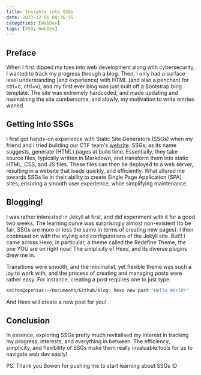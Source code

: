 ```yaml
---
title: Insights into SSGs
date: 2023-12-06 00:36:55
categories: [WebDev]
tags: [SSG, WebDev]
---
```

## Preface
When I first dipped my toes into web development along with cybersecurity, I wanted to track my progress through a blog. Then, I only had a surface level understanding (and experience) with HTML (and also a penchant for ctrl+c, ctrl+v), and my first ever blog was just built off a Bootstrap blog template. 
The site was extremely hardcoded, and made updating and maintaining the site cumbersome, and slowly, my motivation to write entries waned.

## Getting into SSGs
I first got hands-on experience with Static Site Generators (SSGs) when my friend and I tried building our CTF team's [website](https://404unfound.com). 
SSGs, as its name suggests, generate (HTML) pages at build time. Essentially, they take source files, typically written in Markdown, and transform them into static HTML, CSS, and JS files. These files can then be deployed to a web server, resulting in a website that loads quickly, and efficiently.
What allured me towards SSGs lie in their ability to create Single Page Application (SPA) sites; ensuring a smooth user experience, while simplifying maintenance.

## Blogging!
I was rather interested in Jekyll at first, and did experiment with it for a good two weeks. The learning curve was surprisingly almost non-existent (to be fair, SSGs are more or less the same in terms of creating new pages). I then continued on with the styling and configurations of the Jekyll site. 
But!! I came across Hexo, in particular, a theme called the Redefine Theme, the one YOU are on right now! The simplicity of Hexo, and its diverse plugins drew me in.

Transitions were smooth, and the minimalist, yet flexible theme was such a joy to work with, and the process of creating and managing posts were rather easy.
For instance, creating a post requires one to just type:
```bash
kairos@opensus:~/Documents/Github/blog> hexo new post "Hello World!"
```

And Hexo will create a new post for you! 

## Conclusion

In essence, exploring SSGs pretty much revitalised my interest in tracking my progress, interests, and everything in between. 
The efficiency, simplicity, and flexibility of SSGs make them really invaluable tools for us to navigate web dev easily!

PS. Thank you Bowen for pushing me to start learning about SSGs :D
